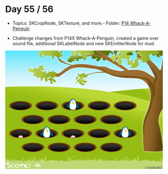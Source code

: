 # Day 55 / 56

- Topics: SKCropNode, SKTexture, and more.- Folder: [P14 Whack-A-Penguin](https://github.com/JulesMoorhouse/100DaysOfSwift/tree/master/P14%20WhackAPenguin/WhackAPenguin)

- Challenge changes from P14X Whack-A-Penguin, created a game over sound file, additional SKLabelNode and new SKEmitterNode for mud.

<img src="../Images/day55-p14.png">

